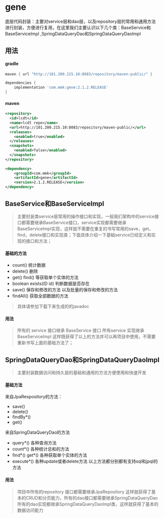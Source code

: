 # gene
底层代码封装：主要对service层和dao层，以及repository层的常用和通用方法进行封装，方便进行复用，在这里我们主要认识以下几个类：BaseService和BaseServiceImpl ,SpringDataQueryDao和SpringDataQueryDaoImpl

## 用法

#### gradle
```groovy
maven { url "http://101.200.215.10:8083/repository/maven-public/" }

dependencies {
    implementation 'com.mmk:gene:2.1.2.RELEASE'
}
```

#### maven
```xml
<repository>
  <id>lcdt</id>
  <name>lcdt repo</name>
  <url>http://101.200.215.10:8083/repository/maven-public/</url>
  <releases>
    <enabled>true</enabled>
  </releases>
  <snapshots>
    <enabled>false</enabled>
  </snapshots>
</repository>
        
<dependency>
    <groupId>com.mmk</groupId>
    <artifactId>gene</artifactId>
    <version>2.1.2.RELEASE</version>
</dependency>
```

## BaseService和BaseServiceImpl 
> 主要封装类service层常用的操作接口和实现，一般我们架构中的service接口都需要继承BaseService接口，service实现都需要继承BaseServiceImpl实现，这样就不需要在重复的书写常用的save，get，find，delete接口和实现类；下面具体介绍一下基础service已经定义和实现的接口和方法；

#### 基础的方法
* count() 统计数据
* delete() 删除
* get() find() 等获取单个实体的方法
* boolean	exists(ID id) 判断数据是否存在
* save() 保存和修改的方法 以及批量的保存和修改的方法
* findAll() 获取全部数据的方法

> 具体请参加下载下来生成的的javadoc

#### 用法
> 所有的 service 接口继承 BaseService 接口 所有service 实现继承BaseServiceImpl 这样既获得了以上的方法并可以再项目中使用，不需要重新书写上面的基础方法了；

## SpringDataQueryDao和SpringDataQueryDaoImpl
> 主要封装数据访问和持久层的基础和通用的方法方便使用和快速开发
#### 基础方法
来自JpaRespository的方法：
* save()
* delete()
* findBy*()
* get()


来自SpringDataQueryDao的方法
* query*() 各种查询方法
* count*() 各种统计总和的方法
* find*() get*() 各种获取单个实体的方法
* execute*() 各种update或者delete方法
以上方法都分别都有支持sql和jpql的方法
#### 用法

> 项目中所有的repository 接口都需要继承JpaRepository 这样就获得了基本的CRUD和分页能力，所有的dao接口都需要继承SpringDataQueryDao 所有的dao实现都继承SpringDataQueryDaoImpl类，这样就获得了基本的数据访问能力


